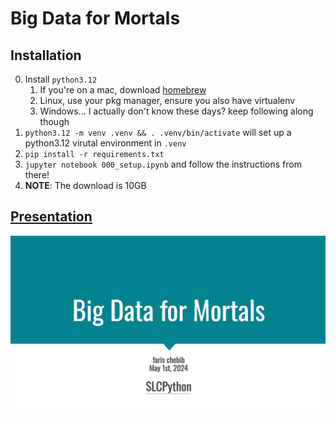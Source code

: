 # Big Data for Mortals

## Installation

0. Install `python3.12`
    1. If you're on a mac, download [homebrew](https://brew.sh/)
    2. Linux, use your pkg manager, ensure you also have virtualenv
    3. Windows... I actually don't know these days? keep following along though
1. `python3.12 -m venv .venv && . .venv/bin/activate` will set up a python3.12 virutal environment in `.venv`
2. `pip install -r requirements.txt`
3. `jupyter notebook 000_setup.ipynb` and follow the instructions from there!
4. **NOTE**: The download is 10GB

## [Presentation](https://docs.google.com/presentation/d/1OuDTdbGm-gRaF3Temt00N3f4AAdCCTpvERb-Sy8DZ8c/edit?usp=sharing)

[![img.png](img.png)](https://docs.google.com/presentation/d/1OuDTdbGm-gRaF3Temt00N3f4AAdCCTpvERb-Sy8DZ8c/edit?usp=sharing)



